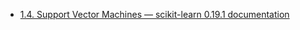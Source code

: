 * [1.4. Support Vector Machines — scikit-learn 0.19.1 documentation](http://scikit-learn.org/stable/modules/svm.html#svm)
